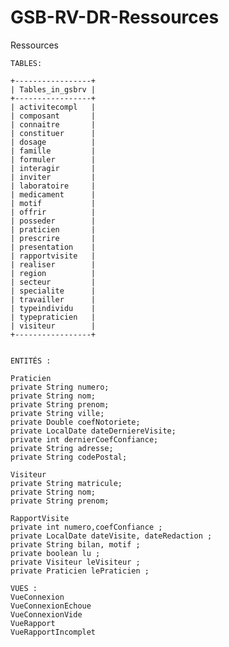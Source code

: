 # GSB-RV-DR-Ressources
Ressources
    
    TABLES: 	
    
    +-----------------+
	| Tables_in_gsbrv |
	+-----------------+
	| activitecompl   |
	| composant       |
	| connaitre       |
	| constituer      |
	| dosage          |
	| famille         |
	| formuler        |
	| interagir       |
	| inviter         |
	| laboratoire     |
	| medicament      |
	| motif           |
	| offrir          |
	| posseder        |
	| praticien       |
	| prescrire       |
	| presentation    |
	| rapportvisite   |
	| realiser        |
	| region          |
	| secteur         |
	| specialite      |
	| travailler      |
	| typeindividu    |
	| typepraticien   |
	| visiteur        |
	+-----------------+
    
    
    ENTITÉS : 
    
    Praticien
    private String numero;
    private String nom;
    private String prenom;
    private String ville;
    private Double coefNotoriete;
    private LocalDate dateDerniereVisite;
    private int dernierCoefConfiance;
    private String adresse;
    private String codePostal;
    
    Visiteur
    private String matricule;
    private String nom;
    private String prenom;
    
    RapportVisite
    private int numero,coefConfiance ;
    private LocalDate dateVisite, dateRedaction ;
    private String bilan, motif ;
    private boolean lu ;
    private Visiteur leVisiteur ;
    private Praticien lePraticien ;
    
    VUES :
    VueConnexion
    VueConnexionEchoue
    VueConnexionVide
    VueRapport
    VueRapportIncomplet
    
